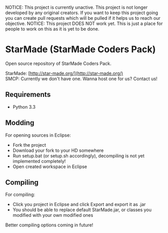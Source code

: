 NOTICE: This project is currently unactive. This project is not longer developed by any original creators. If you want to keep this project going you can create pull requests which will be pulled if it helps us to reach our objective. 
NOTICE: This project DOES NOT work yet. This is just a place for people to work on this as it is yet to be done.

StarMade (StarMade Coders Pack)
========

Open source repository of StarMade Coders Pack.

StarMade: [http://star-made.org/](http://star-made.org/)                                                                   
SMCP: Currently we don't have one. Wanna host one for us? Contact us!

Requirements
-----------

* Python 3.3

Modding
-----------

For opening sources in Eclipse:
* Fork the project
* Download your fork to your HD somewhere
* Run setup.bat (or setup.sh accordingly), decompiling is not yet implemented completely!
* Open created workspace in Eclipse

Compiling
-----------

For compiling:
* Click you project in Eclipse and click Export and export it as .jar
* You should be able to replace default StarMade.jar, or classes you modified with your own modified ones

Better compiling options coming in future!

